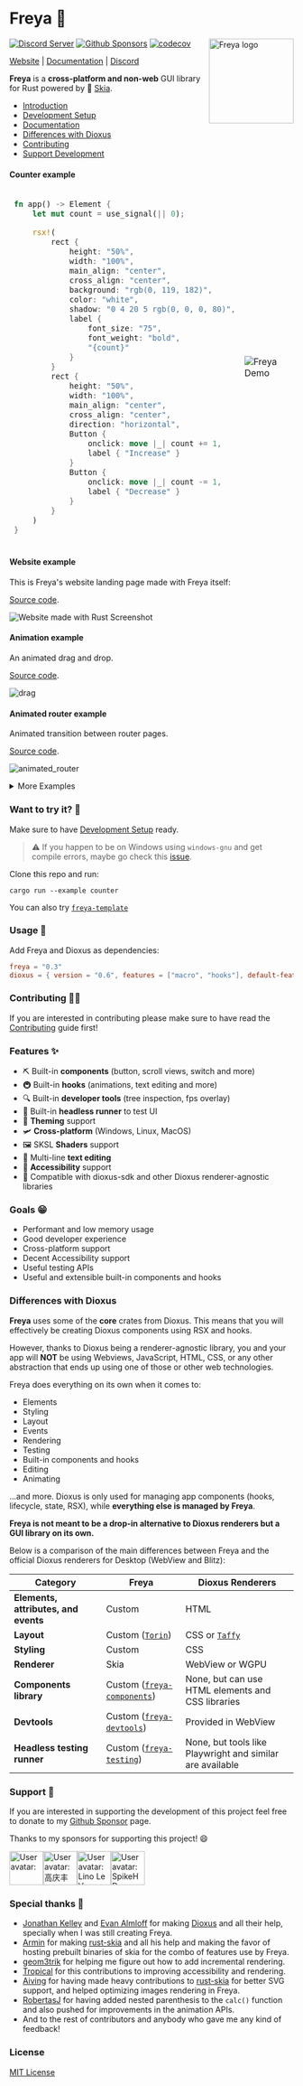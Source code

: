 # Freya 🦀

<a href="https://freyaui.dev/"><img align="right" src="logo.svg" alt="Freya logo" width="150"/></a>

[![Discord Server](https://img.shields.io/discord/1015005816094478347.svg?logo=discord&style=flat-square)](https://discord.gg/sYejxCdewG)
[![Github Sponsors](https://img.shields.io/github/sponsors/marc2332?style=social)](https://github.com/sponsors/marc2332)
[![codecov](https://codecov.io/github/marc2332/freya/branch/main/graph/badge.svg?token=APSGEC84B8)](https://codecov.io/github/marc2332/freya)

[Website](https://freyaui.dev) | [Documentation](https://docs.rs/freya/0.3/freya) | [Discord](https://discord.gg/sYejxCdewG)

**Freya** is a **cross-platform and non-web** GUI library for Rust powered by 🎨 [Skia](https://skia.org/).

- [Introduction](https://docs.rs/freya/0.3/freya/_docs/introduction/index.html)
- [Development Setup](https://docs.rs/freya/0.3/freya/_docs/development_setup/index.html)
- [Documentation](https://docs.rs/freya/0.3/freya)
- [Differences with Dioxus](#differences-with-dioxus)
- [Contributing](#contributing-%EF%B8%8F)
- [Support Development](#support-)

#### Counter example
<table>
<tr>
<td style="border:hidden;">

```rust
fn app() -> Element {
    let mut count = use_signal(|| 0);

    rsx!(
        rect {
            height: "50%",
            width: "100%",
            main_align: "center",
            cross_align: "center",
            background: "rgb(0, 119, 182)",
            color: "white",
            shadow: "0 4 20 5 rgb(0, 0, 0, 80)",
            label {
                font_size: "75",
                font_weight: "bold",
                "{count}"
            }
        }
        rect {
            height: "50%",
            width: "100%",
            main_align: "center",
            cross_align: "center",
            direction: "horizontal",
            Button {
                onclick: move |_| count += 1,
                label { "Increase" }
            }
            Button {
                onclick: move |_| count -= 1,
                label { "Decrease" }
            }
        }
    )
}
```
</td>
<td style="border:hidden;">

![Freya Demo](https://github.com/marc2332/freya/assets/38158676/f81a95a2-7add-4dbe-9820-3d3b6b42f6e5)

</td>
</table>

#### Website example

This is Freya's website landing page made with Freya itself:

[Source code](/examples/website.rs).

![Website made with Rust Screenshot](/website/public/blog/0.3/website.png)

#### Animation example

An animated drag and drop.

[Source code](/examples/drag_drop.rs).

![drag](https://github.com/user-attachments/assets/32d6bd50-32b9-4159-b669-f10de03ed17b)


#### Animated router example

Animated transition between router pages.

[Source code](/examples/animated_tabs.rs).

![animated_router](https://github.com/user-attachments/assets/9218e053-1cc0-48ca-a7c3-8f09b2281b92)

<details>
  <summary>More Examples</summary>

#### Valin Code Editor

[Valin](https://github.com/marc2332/valin) ⚒️ is a Work-In-Progress cross-platform code editor, made with Freya 🦀 and Rust, by me.

![Valin](https://github.com/marc2332/valin/raw/main/demo.png)

#### Switch Theme example

[Source code](/examples/switch_theme.rs.rs).

![Switch Theme Screenshot](/website/public/blog/0.3/refreshed_components.png)

#### Todo example

[Source code](/examples/todo.rs.rs).

![todo](https://github.com/user-attachments/assets/e450f514-ad10-4fb5-8b35-909c51d5d539)

#### Resizable containers example

[Source code](/examples/resizable_containers.rs.rs).

![resizable](https://github.com/user-attachments/assets/3d3f4718-a0d6-4e4d-a0ad-0c750fb0c67e)


</details>

### Want to try it? 🤔

Make sure to have [Development Setup](https://docs.rs/freya/0.3/freya/_docs/development_setup/index.html) ready.

> ⚠️ If you happen to be on Windows using `windows-gnu` and get compile errors, maybe go check this [issue](https://github.com/marc2332/freya/issues/794).

Clone this repo and run:

```shell
cargo run --example counter
```

You can also try [`freya-template`](https://github.com/marc2332/freya-template)

### Usage 📜
Add Freya and Dioxus as dependencies:

```toml
freya = "0.3"
dioxus = { version = "0.6", features = ["macro", "hooks"], default-features = false }
```
### Contributing 🧙‍♂️

If you are interested in contributing please make sure to have read the [Contributing](CONTRIBUTING.md) guide first!

### Features ✨
- ⛏️ Built-in **components** (button, scroll views, switch and more) 
- 🚇 Built-in **hooks** (animations, text editing and more)
- 🔍 Built-in **developer tools** (tree inspection, fps overlay)
- 🧰 Built-in **headless runner** to test UI
- 🎨 **Theming** support
- 🛩️ **Cross-platform** (Windows, Linux, MacOS)
- 🖼️ SKSL **Shaders** support
- 📒 Multi-line **text editing**
- 🦾 **Accessibility** support
- 🧩 Compatible with dioxus-sdk and other Dioxus renderer-agnostic libraries

### Goals 😁
- Performant and low memory usage
- Good developer experience
- Cross-platform support
- Decent Accessibility support 
- Useful testing APIs
- Useful and extensible built-in components and hooks

### Differences with Dioxus

**Freya** uses some of the **core** crates from Dioxus. This means that you will effectively be creating Dioxus components using RSX and hooks.

However, thanks to Dioxus being a renderer-agnostic library, you and your app will **NOT** be using Webviews, JavaScript, HTML, CSS, or any other abstraction that ends up using one of those or other web technologies.

Freya does everything on its own when it comes to:
- Elements
- Styling
- Layout
- Events
- Rendering
- Testing
- Built-in components and hooks
- Editing
- Animating

...and more. Dioxus is only used for managing app components (hooks, lifecycle, state, RSX), while **everything else is managed by Freya**.

**Freya is not meant to be a drop-in alternative to Dioxus renderers but a GUI library on its own.**

Below is a comparison of the main differences between Freya and the official Dioxus renderers for Desktop (WebView and Blitz):

| Category                             | Freya            | Dioxus Renderers                |
|--------------------------------------|------------------|---------------------------------|
| **Elements, attributes, and events** | Custom           | HTML                            |
| **Layout** | Custom ([`Torin`](https://github.com/marc2332/freya/tree/main/crates/torin)) | CSS or [`Taffy`](https://github.com/DioxusLabs/taffy) |
| **Styling**                          | Custom                    | CSS                             |
| **Renderer**                         | Skia                      | WebView or WGPU                 |
| **Components library**               | Custom ([`freya-components`](https://github.com/marc2332/freya/tree/main/crates/components)) | None, but can use HTML elements and CSS libraries |
| **Devtools**                         | Custom ([`freya-devtools`](https://github.com/marc2332/freya/tree/main/crates/devtools))   | Provided in WebView              |
| **Headless testing runner**          | Custom ([`freya-testing`](https://github.com/marc2332/freya/tree/main/crates/testing))       | None, but tools like Playwright and similar are available |


### Support 🤗

If you are interested in supporting the development of this project feel free to donate to my [Github Sponsor](https://github.com/sponsors/marc2332/) page.

Thanks to my sponsors for supporting this project! 😄 

<!-- sponsors --><a href="https://github.com/piny4man"><img src="https:&#x2F;&#x2F;github.com&#x2F;piny4man.png" width="60px" alt="User avatar: " /></a><a href="https://github.com/gqf2008"><img src="https:&#x2F;&#x2F;github.com&#x2F;gqf2008.png" width="60px" alt="User avatar: 高庆丰" /></a><a href="https://github.com/lino-levan"><img src="https:&#x2F;&#x2F;github.com&#x2F;lino-levan.png" width="60px" alt="User avatar: Lino Le Van" /></a><a href="https://github.com/SpikeHD"><img src="https:&#x2F;&#x2F;github.com&#x2F;SpikeHD.png" width="60px" alt="User avatar: SpikeHD" /></a><!-- sponsors -->

### Special thanks 💪

- [Jonathan Kelley](https://github.com/jkelleyrtp) and [Evan Almloff](https://github.com/ealmloff) for making [Dioxus](https://dioxuslabs.com/) and all their help, specially when I was still creating Freya.
- [Armin](https://github.com/pragmatrix) for making [rust-skia](https://github.com/rust-skia/rust-skia/) and all his help and making the favor of hosting prebuilt binaries of skia for the combo of features use by Freya.
- [geom3trik](https://github.com/geom3trik) for helping me figure out how to add incremental rendering.
- [Tropical](https://github.com/Tropix126) for this contributions to improving accessibility and rendering.
- [Aiving](https://github.com/Aiving) for having made heavy contributions to [rust-skia](https://github.com/rust-skia/rust-skia/) for better SVG support, and helped optimizing images rendering in Freya.
- [RobertasJ](https://github.com/RobertasJ) for having added nested parenthesis to the `calc()` function and also pushed for improvements in the animation APIs.
- And to the rest of contributors and anybody who gave me any kind of feedback!

### License

[MIT License](./LICENSE.md)
